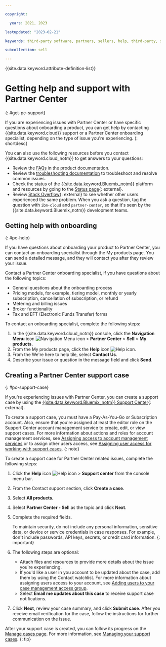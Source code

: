 ```yaml
---

copyright:

  years: 2021, 2023

lastupdated: "2023-02-21"

keywords: third-party software, partners, sellers, help, third-party, software, partner center, support

subcollection: sell

---
```


{{site.data.keyword.attribute-definition-list}}

# Getting help and support with Partner Center
{: #get-pc-support}

If you are experiencing issues with Partner Center or have specific questions about onboarding a product, you can get help by contacting {{site.data.keyword.cloud}} support or a Partner Center onboarding specialist, depending on the type of issue you're experiencing. 
{: shortdesc}

You can also use the following resources before you contact {{site.data.keyword.cloud_notm}} to get answers to your questions:

* Review the [FAQs](/docs/sell?topic=sell-thirdparty-sw-faqs) in the product documentation.
* Review the [troubleshooting documentation](/docs/sell?topic=sell-ts-view-usage) to troubleshoot and resolve common issues.
* Check the status of the {{site.data.keyword.Bluemix_notm}} platform and resources by going to the [Status page](https://cloud.ibm.com/status){: external}.
* Review [Stack Overflow](https://stackoverflow.com/questions/tagged/ibm-cloud){: external} to see whether other users experienced the same problem. When you ask a question, tag the question with `ibm-cloud` and `partner-center`, so that it's seen by the {{site.data.keyword.Bluemix_notm}} development teams.


## Getting help with onboarding
{: #pc-help}

If you have questions about onboarding your product to Partner Center, you can contact an onboarding specialist through the My products page. You can send a detailed message, and they will contact you after they review your issue.

Contact a Partner Center onboarding specialist, if you have questions about the following topics:

* General questions about the onboarding process
* Pricing models, for example, tiering model, monthly or yearly subscription, cancellation of subscription, or refund
* Metering and billing issues
* Broker functionality
* Tax and EFT (Electronic Funds Transfer) forms

To contact an onboarding specialist, complete the following steps:

1. In the {{site.data.keyword.cloud_notm}} console, click the **Navigation Menu** icon ![Navigation Menu icon](../icons/icon_hamburger.svg "Menu") > **Partner Center** > **Sell** > **My products**.
1. From the My products page, click the **Help** icon ![Help icon](../icons/help.svg "Help").
1. From the We're here to help tile, select **Contact Us**.
1. Describe your issue or question in the message field and click **Send**.


## Creating a Partner Center support case
{: #pc-support-case}

If you're experiencing issues with Partner Center, you can create a support case by using the [{{site.data.keyword.Bluemix_notm}} Support Center](https://cloud.ibm.com/unifiedsupport/supportcenter){: external}.

To create a support case, you must have a Pay-As-You-Go or Subscription account. Also, ensure that you're assigned at least the editor role on the Support Center account management service to create, edit, or view support cases. For more information about actions and roles for account management services, see [Assigning access to account management services](/docs/account?topic=account-account-services#account-management-actions-roles) or to assign other users access, see [Assigning user access for working with support cases](/docs/get-support?topic=get-support-access).
{: note}


To create a support case for Partner Center related issues, complete the following steps:

1. Click the **Help** icon ![Help icon](../icons/help.svg "Help") > **Support center** from the console menu bar.
1. From the Contact support section, click **Create a case**.
1. Select **All products**.
1. Select **Partner Center - Sell** as the topic and click **Next**.
1. Complete the required fields.

   To maintain security, do not include any personal information, sensitive data, or device or service credentials in case responses. For example, don't include passwords, API keys, secrets, or credit card information.
   {: important}

1. The following steps are optional:
   * Attach files and resources to provide more details about the issue you're experiencing.
   * If you'd like a user in you account to be updated about the case, add them by using the Contact watchlist. For more information about assigning users access to your account, see [Adding users to your case management access group](/docs/get-support?topic=get-support-access#add-user-access-group).
   * Select **Email me updates about this case** to receive support case notifications.
1. Click **Next**, review your case summary, and click **Submit case**. After you receive email verification for the case, follow the instructions for further communication on the issue.

After your support case is created, you can follow its progress on the [Manage cases page](/unifiedsupport/cases). For more information, see [Managing your support cases](/docs/get-support?topic=get-support-managing-support-cases).
{: tip}
